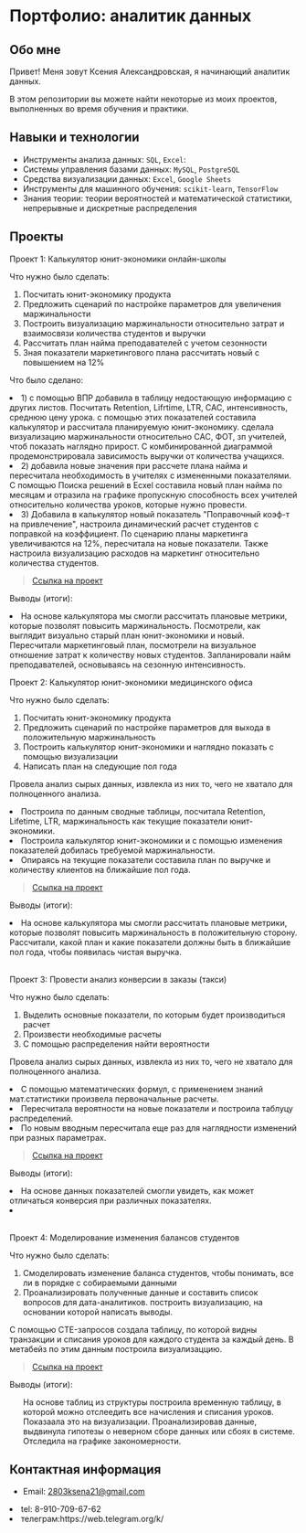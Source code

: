 # Портфолио: аналитик данных

## Обо мне 

Привет! Меня зовут Ксения Александровская, я начинающий аналитик данных. 

В этом репозитории вы можете найти некоторые из моих проектов, выполненных во время обучения и практики.
<br>

## Навыки и технологии
- Инструменты анализа данных: ``SQL``, ``Excel``: 
- Системы управления базами данных: ``MySQL``, ``PostgreSQL``
- Средства визуализации данных: ``Excel``, ``Google Sheets``
- Инструменты для машинного обучения: ``scikit-learn``, ``TensorFlow``
- Знания теории: теории вероятностей и математической статистики, непрерывные и дискретные распределения



## Проекты
<p> Проект 1: Калькулятор юнит-экономики онлайн-школы</p>
<p>Что нужно было сделать:<p>
<ol>
  <li> Посчитать юнит-экономику продукта </li>
  <li>Предложить сценарий по настройке параметров для увеличения маржинальности</li>
  <li> Построить визуализацию маржинальности относительно затрат и взаимосвязи количества студентов и выручки </li>
  <li> Рассчитать план найма преподавателей с учетом сезонности  </li>
  <li> Зная показатели маркетингового плана рассчитать новый с повышением на 12% </li>
</ol>

<p>Что было сделано:  <li> 1) с помощью ВПР добавила в таблицу недостающую информацию с других листов. Посчитать Retention, Lifrtime, LTR, CAC, интенсивность, среднюю цену урока. с помощью этих показателей составила калькулятор и рассчитала планируемую юнит-экономику. сделала визуализацию маржинальности относительно CAC, ФОТ, зп учителей, чтоб показать наглядно прирост. С комбинированной диаграммой продемонстрировала зависимость выручки от количества учащихся. </li>
   <li> 2) добавила новые значения при рассчете плана найма и пересчитала необходимость в учителях с измененными показателями. С помощью Поиска решений в Ecxel составила новый план найма по месяцам и отразила на графике пропускную способность всех учителей относительно количества уроков, которые нужно провести. </li>
   <li> 3) Добавила в калькулятор новый показатель "Поправочный коэф-т на привлечение", настроила динамический расчет студентов с поправкой на коэффициент. По сценарию планы маркетинга увеличиваются на 12%, пересчитала на новые показатели. Также настроила визуализацию расходов на маркетинг относительно количества студентов. <p>

> <a href="https://docs.google.com/spreadsheets/d/1B_nEcmXoKQ-nBAUDitUMaSa69cT8Fv8Z/edit#gid=1615393483">Ссылка на проект</a>


</a>
 

<p>Выводы (итоги):<p>

  <li> На основе калькулятора мы смогли рассчитать плановые метрики, которые позволят повысить маржинальность. Посмотрели, как выглядит визуально старый план юнит-экономики и новый.
 Пересчитали маркетинговый план, посмотрели на визуальное отношение затрат к количеству новых студентов.  Запланировали найм преподавателей, основываясь на сезонную интенсивность.
<br> 

<p> Проект 2: Калькулятор юнит-экономики медицинского офиса</p>
<p>Что нужно было сделать:<p>
<ol>
  <li> Посчитать юнит-экономику продукта</li>
  <li> Предложить сценарий по настройке параметров для выхода в положительную маржинальность </li>
  <li> Построить калькулятор юнит-экономики и наглядно показать с помощью визуализации </li>
   <li> Написать план на следующие пол года</li>
 
</ol>

<p> Провела анализ сырых данных, извлекла из них то, чего не хватало для полноценного анализа.
<li>Построила по данным сводные таблицы, посчитала Retention, Lifetime, LTR, маржинальность как текущие показатели юнит-экономики.
<li>Построила калькулятор юнит-экономики и с помощью изменения показателей добилась требуемой маржинальности.
<li>Опираясь на текущие показатели составила план по выручке и количеству клиентов на ближайшие пол года. <p>

> <a href="https://docs.google.com/spreadsheets/d/1Jl4hmfd0Qmcn45vlgvK2bpKwTvMOYhGO/edit#gid=988698107">Ссылка на проект</a>

<p>Выводы (итоги):<p>
 <li> На основе калькулятора мы смогли рассчитать плановые метрики, которые позволят повысить маржинальность в положительную сторону. Рассчитали, какой план и какие показатели должны быть в ближайшие пол года, чтобы появилась чистая выручка.

</ol>
<br> 

<br> 
<p> Проект 3: Провести анализ конверсии в заказы (такси)</p>
<p>Что нужно было сделать:<p>
<ol>
  <li> Выделить основные показатели, по которым будет производиться расчет</li>
  <li> Произвести необходимые расчеты </li>
  <li> С помощью распределения найти вероятности </li>
 
</ol>

<p> Провела анализ сырых данных, извлекла из них то, чего не хватало для полноценного анализа.
<li>С помощью математических формул, с применением знаний мат.статистики произвела первоначальные расчеты.
<li>Пересчитала вероятности на новые показатели и построила таблуцу распределений.
<li>По новым вводным пересчитала еще раз для наглядности изменений при разных параметрах. <p>

> <a href="https://docs.google.com/spreadsheets/d/14Ay5qA-yiyeIrKGos-IW28qd5Jontk9Z/edit#gid=914337121">Ссылка на проект</a>

<p>Выводы (итоги):<p>
 <li> На основе данных показателей смогли увидеть, как может отличаться конверсия при различных показателях.

</ol>
<br> 
 <li> </li>
<br> 


<p>Проект 4: Моделирование изменения балансов студентов</p> 
<p>Что нужно было сделать:<p>
<ol>
  <li>  Смоделировать изменение баланса студентов, чтобы понимать, все ли в порядке с собираемыми данными</li>
  <li> Проанализировать полученные данные и составить список вопросов для дата-аналитиков. построить визуализацию, на основании которой написать выводы.</li>
</ol>

<p>С помощью CTE-запросов создала таблицу, по которой видны транзакции и списания уроков для каждого студента за каждый день. В метабейз по этим данным построила визуализаццию. <p>

> <a href="https://drive.google.com/drive/folders/1j7eI-vaSiDzP8WBWwzLJG1NC-zgrncgn"> Ссылка на проект</a>

 
 <p>Выводы (итоги):<p>
<ol>
  На основе таблиц из структуры построила временную таблицу, в которой можно отслеедить все начисления и списания уроков. Показаала это на визуализации. Проанализировав данные, выдвинула гипотезы о неверном сборе данных или сбоях в системе. Отследила на графике закономерности.
</ol>

## Контактная информация
- Email: 2803ksena21@gmail.com
 <li> tel: 8-910-709-67-62
<li> телеграм:https://web.telegram.org/k/
